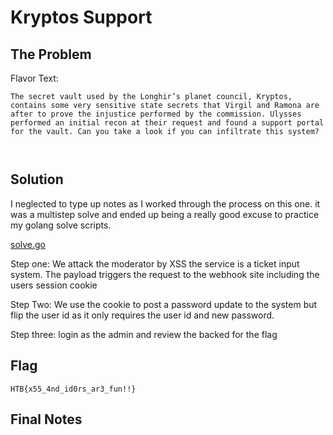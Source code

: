 # Kryptos Support

## The Problem


Flavor Text:
```
The secret vault used by the Longhir’s planet council, Kryptos, contains some very sensitive state secrets that Virgil and Ramona are after to prove the injustice performed by the commission. Ulysses performed an initial recon at their request and found a support portal for the vault. Can you take a look if you can infiltrate this system?



```




## Solution

I neglected to type up notes as I worked through the process on this one. it was a multistep solve and ended up being a really good excuse to practice my golang solve scripts. 


[solve.go](solve.go)


Step one: We attack the moderator by XSS the service is a ticket input system. The payload triggers the request to the webhook site including the users session cookie

Step Two: We use the cookie to post a password update to the system but flip the user id as it only requires the user id and new password. 

Step three: login as the admin and review the backed for the flag




## Flag
```
HTB{x55_4nd_id0rs_ar3_fun!!}

```

## Final Notes
